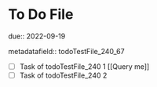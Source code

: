 # To Do File

due:: 2022-09-19

metadatafield:: todoTestFile_240\_67

- [ ] Task of todoTestFile_240 1 [[Query me]]
- [ ] Task of todoTestFile_240 2
